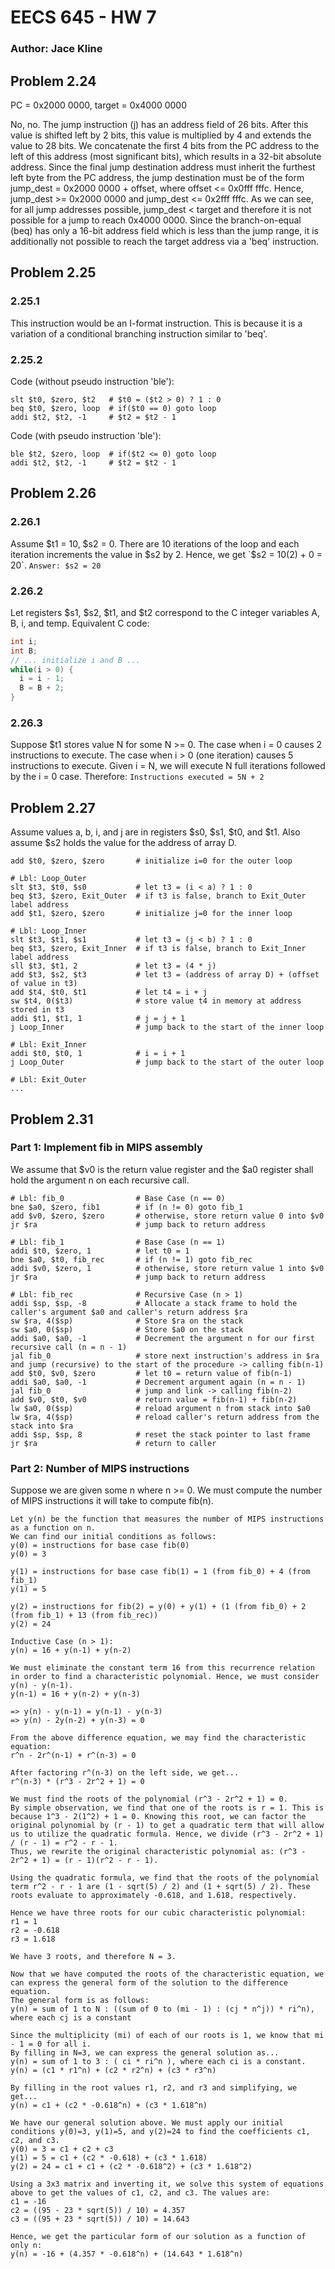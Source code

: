 # EECS 645 - HW 7
### Author: Jace Kline

## Problem 2.24

PC = 0x2000 0000, target = 0x4000 0000

No, no. The jump instruction (j) has an address field of 26 bits. After this value is shifted left by 2 bits, this value is multiplied by 4 and extends the value to 28 bits. We concatenate the first 4 bits from the PC address to the left of this address (most significant bits), which results in a 32-bit absolute address. Since the final jump destination address must inherit the furthest left byte from the PC address, the jump destination must be of the form 
jump_dest = 0x2000 0000 + offset, where offset <= 0x0fff fffc.
Hence, jump_dest >= 0x2000 0000 and jump_dest <= 0x2fff fffc.
As we can see, for all jump addresses possible, jump_dest < target and therefore it is not possible for a jump to reach 0x4000 0000. Since the branch-on-equal (beq) has only a 16-bit address field which is less than the jump range, it is additionally not possible to reach the target address via a 'beq' instruction.



## Problem 2.25

### 2.25.1
This instruction would be an I-format instruction. This is because it is a variation of a conditional branching instruction similar to 'beq'.

### 2.25.2
Code (without pseudo instruction 'ble'):
```
slt $t0, $zero, $t2   # $t0 = ($t2 > 0) ? 1 : 0
beq $t0, $zero, loop  # if($t0 == 0) goto loop
addi $t2, $t2, -1     # $t2 = $t2 - 1
```

Code (with pseudo instruction 'ble'):
```
ble $t2, $zero, loop  # if($t2 <= 0) goto loop
addi $t2, $t2, -1     # $t2 = $t2 - 1
```


## Problem 2.26

### 2.26.1
Assume $t1 = 10, $s2 = 0. There are 10 iterations of the loop and each iteration increments the value in $s2 by 2. Hence, we get `$s2 = 10(2) + 0 = 20`.
```Answer: $s2 = 20```

### 2.26.2
Let registers $s1, $s2, $t1, and $t2 correspond to the C integer variables A, B, i, and temp.
Equivalent C code:
```c
int i;
int B;
// ... initialize i and B ...
while(i > 0) {
  i = i - 1;
  B = B + 2;
}
```

### 2.26.3
Suppose $t1 stores value N for some N >= 0. The case when i = 0 causes 2 instructions to execute. The case when i > 0 (one iteration) causes 5 instructions to execute. Given i = N, we will execute N full iterations followed by the i = 0 case. Therefore:
```Instructions executed = 5N + 2```


## Problem 2.27
Assume values a, b, i, and j are in registers $s0, $s1, $t0, and $t1. Also assume $s2 holds the value for the address of array D.
```
add $t0, $zero, $zero       # initialize i=0 for the outer loop

# Lbl: Loop_Outer
slt $t3, $t0, $s0           # let t3 = (i < a) ? 1 : 0
beq $t3, $zero, Exit_Outer  # if t3 is false, branch to Exit_Outer label address
add $t1, $zero, $zero       # initialize j=0 for the inner loop

# Lbl: Loop_Inner
slt $t3, $t1, $s1           # let t3 = (j < b) ? 1 : 0
beq $t3, $zero, Exit_Inner  # if t3 is false, branch to Exit_Inner label address
sll $t3, $t1, 2             # let t3 = (4 * j)
add $t3, $s2, $t3           # let t3 = (address of array D) + (offset of value in t3)
add $t4, $t0, $t1           # let t4 = i + j
sw $t4, 0($t3)              # store value t4 in memory at address stored in t3
addi $t1, $t1, 1            # j = j + 1
j Loop_Inner                # jump back to the start of the inner loop

# Lbl: Exit_Inner
addi $t0, $t0, 1            # i = i + 1
j Loop_Outer                # jump back to the start of the outer loop

# Lbl: Exit_Outer
...
```

## Problem 2.31
### Part 1: Implement fib in MIPS assembly
We assume that $v0 is the return value register and the $a0 register shall hold the argument n on each recursive call.
```
# Lbl: fib_0                # Base Case (n == 0)
bne $a0, $zero, fib1        # if (n != 0) goto fib_1
add $v0, $zero, $zero       # otherwise, store return value 0 into $v0
jr $ra                      # jump back to return address

# Lbl: fib_1                # Base Case (n == 1)
addi $t0, $zero, 1          # let t0 = 1
bne $a0, $t0, fib_rec       # if (n != 1) goto fib_rec
addi $v0, $zero, 1          # otherwise, store return value 1 into $v0
jr $ra                      # jump back to return address

# Lbl: fib_rec              # Recursive Case (n > 1)
addi $sp, $sp, -8           # Allocate a stack frame to hold the caller's argument $a0 and caller's return address $ra
sw $ra, 4($sp)              # Store $ra on the stack
sw $a0, 0($sp)              # Store $a0 on the stack
addi $a0, $a0, -1           # Decrement the argument n for our first recursive call (n = n - 1)
jal fib_0                   # store next instruction's address in $ra and jump (recursive) to the start of the procedure -> calling fib(n-1)
add $t0, $v0, $zero         # let t0 = return value of fib(n-1)
addi $a0, $a0, -1           # Decrement argument again (n = n - 1)
jal fib_0                   # jump and link -> calling fib(n-2)
add $v0, $t0, $v0           # return value = fib(n-1) + fib(n-2)
lw $a0, 0($sp)              # reload argument n from stack into $a0
lw $ra, 4($sp)              # reload caller's return address from the stack into $ra
addi $sp, $sp, 8            # reset the stack pointer to last frame
jr $ra                      # return to caller
```

### Part 2: Number of MIPS instructions
Suppose we are given some n where n >= 0. We must compute the number of MIPS instructions it will take to compute fib(n).
```
Let y(n) be the function that measures the number of MIPS instructions as a function on n.
We can find our initial conditions as follows:
y(0) = instructions for base case fib(0)
y(0) = 3

y(1) = instructions for base case fib(1) = 1 (from fib_0) + 4 (from fib_1)
y(1) = 5

y(2) = instructions for fib(2) = y(0) + y(1) + (1 (from fib_0) + 2 (from fib_1) + 13 (from fib_rec))
y(2) = 24

Inductive Case (n > 1):
y(n) = 16 + y(n-1) + y(n-2)

We must eliminate the constant term 16 from this recurrence relation in order to find a characteristic polynomial. Hence, we must consider y(n) - y(n-1).
y(n-1) = 16 + y(n-2) + y(n-3)

=> y(n) - y(n-1) = y(n-1) - y(n-3) 
=> y(n) - 2y(n-2) + y(n-3) = 0

From the above difference equation, we may find the characteristic equation:
r^n - 2r^(n-1) + r^(n-3) = 0

After factoring r^(n-3) on the left side, we get...
r^(n-3) * (r^3 - 2r^2 + 1) = 0

We must find the roots of the polynomial (r^3 - 2r^2 + 1) = 0.
By simple observation, we find that one of the roots is r = 1. This is because 1^3 - 2(1^2) + 1 = 0. Knowing this root, we can factor the original polynomial by (r - 1) to get a quadratic term that will allow us to utilize the quadratic formula. Hence, we divide (r^3 - 2r^2 + 1) / (r - 1) = r^2 - r - 1.
Thus, we rewrite the original characteristic polynomial as: (r^3 - 2r^2 + 1) = (r - 1)(r^2 - r - 1).

Using the quadratic formula, we find that the roots of the polynomial term r^2 - r - 1 are (1 - sqrt(5) / 2) and (1 + sqrt(5) / 2). These roots evaluate to approximately -0.618, and 1.618, respectively.

Hence we have three roots for our cubic characteristic polynomial:
r1 = 1
r2 = -0.618
r3 = 1.618

We have 3 roots, and therefore N = 3.

Now that we have computed the roots of the characteristic equation, we can express the general form of the solution to the difference equation.
The general form is as follows:
y(n) = sum of 1 to N : ((sum of 0 to (mi - 1) : (cj * n^j)) * ri^n), where each cj is a constant

Since the multiplicity (mi) of each of our roots is 1, we know that mi - 1 = 0 for all i.
By filling in N=3, we can express the general solution as...
y(n) = sum of 1 to 3 : ( ci * ri^n ), where each ci is a constant.
y(n) = (c1 * r1^n) + (c2 * r2^n) + (c3 * r3^n)

By filling in the root values r1, r2, and r3 and simplifying, we get...
y(n) = c1 + (c2 * -0.618^n) + (c3 * 1.618^n)

We have our general solution above. We must apply our initial conditions y(0)=3, y(1)=5, and y(2)=24 to find the coefficients c1, c2, and c3.
y(0) = 3 = c1 + c2 + c3
y(1) = 5 = c1 + (c2 * -0.618) + (c3 * 1.618)
y(2) = 24 = c1 + c1 + (c2 * -0.618^2) + (c3 * 1.618^2)

Using a 3x3 matrix and inverting it, we solve this system of equations above to get the values of c1, c2, and c3. The values are:
c1 = -16
c2 = ((95 - 23 * sqrt(5)) / 10) = 4.357
c3 = ((95 + 23 * sqrt(5)) / 10) = 14.643

Hence, we get the particular form of our solution as a function of only n:
y(n) = -16 + (4.357 * -0.618^n) + (14.643 * 1.618^n)
```


